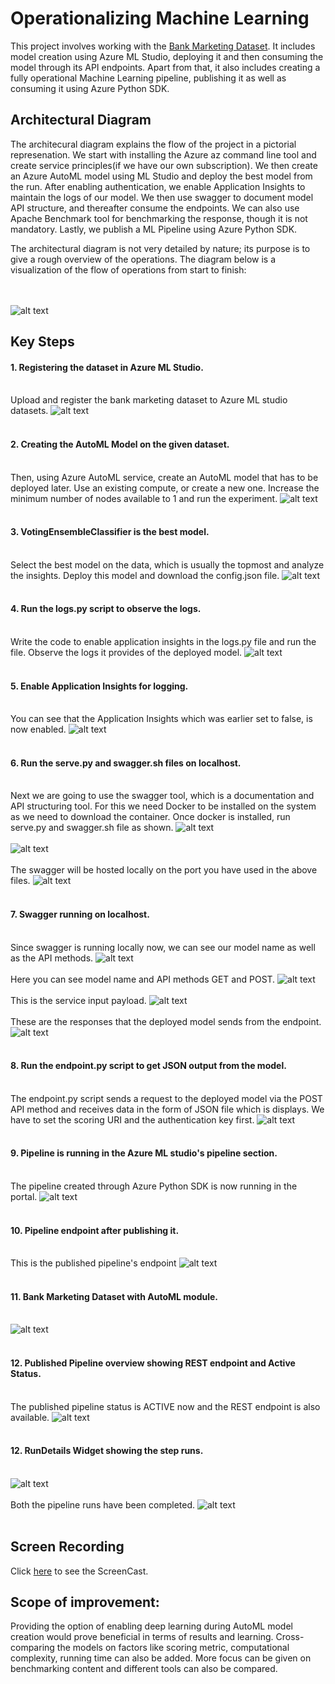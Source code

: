 # Operationalizing Machine Learning

This project involves working with the [Bank Marketing Dataset](https://automlsamplenotebookdata.blob.core.windows.net/automl-sample-notebook-data/bankmarketing_train.csv). It includes model creation using Azure ML Studio, deploying it and then consuming the model through its API endpoints. Apart from that, it also includes creating a fully operational Machine Learning pipeline, publishing it as well as consuming it using Azure Python SDK.

## Architectural Diagram
The architecural diagram explains the flow of the project in a pictorial represenation. We start with installing the Azure az command line tool and create service principles(if we have our own subscription). We then create an Azure AutoML model using ML Studio and deploy the best model from the run. After enabling authentication, we enable Application Insights to maintain the logs of our model. We then use swagger to document model API structure, and thereafter consume the endpoints. We can also use Apache Benchmark tool for benchmarking the response, though it is not mandatory. Lastly, we publish a ML Pipeline using Azure Python SDK. 

The architectural diagram is not very detailed by nature; its purpose is to give a rough overview of the operations. The diagram below is a visualization of the flow of operations from start to finish:

<br></br> 
![alt text](https://github.com/sahil27x/-Udacity_Operationalizing-Machine-Learning/blob/main/screenshots/ArchDia.png)

## Key Steps
#### 1. Registering the dataset in Azure ML Studio.<br></br>
Upload and register the bank marketing dataset to Azure ML studio datasets.
![alt text](https://github.com/sahil27x/-Udacity_Operationalizing-Machine-Learning/blob/main/screenshots/dataset-avail.jpg)
<br></br>

#### 2. Creating the AutoML Model on the given dataset.<br></br>
Then, using Azure AutoML service, create an AutoML model that has to be deployed later. Use an existing compute, or create a new one. Increase the minimum number of nodes available to 1 and run the experiment. 
![alt text](https://github.com/sahil27x/-Udacity_Operationalizing-Machine-Learning/blob/main/screenshots/automl-model-creation.jpg)
<br></br>

#### 3. VotingEnsembleClassifier is the best model.<br></br>
Select the best model on the data, which is usually the topmost and analyze the insights. Deploy this model and download the config.json file.
![alt text](https://github.com/sahil27x/-Udacity_Operationalizing-Machine-Learning/blob/main/screenshots/best-model.jpg)
<br></br>

#### 4. Run the logs.py script to observe the logs.<br></br>
Write the code to enable application insights in the logs.py file and run the file. Observe the logs it provides of the deployed model.
![alt text](https://github.com/sahil27x/-Udacity_Operationalizing-Machine-Learning/blob/main/screenshots/logsdotpy.jpg)
<br></br>

#### 5. Enable Application Insights for logging.<br></br>
You can see that the Application Insights which was earlier set to false, is now enabled.
![alt text](https://github.com/sahil27x/-Udacity_Operationalizing-Machine-Learning/blob/main/screenshots/aienabled.jpg)
<br></br>

#### 6. Run the serve.py and swagger.sh files on localhost.<br></br>
Next we are going to use the swagger tool, which is a documentation and API structuring tool. For this we need Docker to be installed on the system as we need to download the container. Once docker is installed, run serve.py and swagger.sh file as shown.
![alt text](https://github.com/sahil27x/-Udacity_Operationalizing-Machine-Learning/blob/main/screenshots/running-serve.py.jpg)
<br></br>
![alt text](https://github.com/sahil27x/-Udacity_Operationalizing-Machine-Learning/blob/main/screenshots/running-swagger-container.jpg)
<br></br>
The swagger will be hosted locally on the port you have used in the above files.
![alt text](https://github.com/sahil27x/-Udacity_Operationalizing-Machine-Learning/blob/main/screenshots/swagger-localhost.jpg)
<br></br>

#### 7. Swagger running on localhost.<br></br>
Since swagger is running locally now, we can see our model name as well as the API methods.
![alt text](https://github.com/sahil27x/-Udacity_Operationalizing-Machine-Learning/blob/main/screenshots/swagger1.jpg)
<br></br>
Here you can see model name and API methods GET and POST.
![alt text](https://github.com/sahil27x/-Udacity_Operationalizing-Machine-Learning/blob/main/screenshots/swagger-new1.jpg)
<br></br>
This is the service input payload.
![alt text](https://github.com/sahil27x/-Udacity_Operationalizing-Machine-Learning/blob/main/screenshots/swagger2.jpg)
<br></br>
These are the responses that the deployed model sends from the endpoint.
![alt text](https://github.com/sahil27x/-Udacity_Operationalizing-Machine-Learning/blob/main/screenshots/swagger-new2.jpg)
<br></br>

#### 8. Run the endpoint.py script to get JSON output from the model.<br></br>
The endpoint.py script sends a request to the deployed model via the POST API method and receives data in the form of JSON file which is displays. We have to set the scoring URI and the authentication key first. 
![alt text](https://github.com/sahil27x/-Udacity_Operationalizing-Machine-Learning/blob/main/screenshots/endpoint.py.jpg)
<br></br>

#### 9. Pipeline is running in the Azure ML studio's pipeline section.<br></br>
The pipeline created through Azure Python SDK is now running in the portal.
![alt text](https://github.com/sahil27x/-Udacity_Operationalizing-Machine-Learning/blob/main/screenshots/pipeline-running.jpg)
<br></br>

#### 10. Pipeline endpoint after publishing it.<br></br>
This is the published pipeline's endpoint 
![alt text](https://github.com/sahil27x/-Udacity_Operationalizing-Machine-Learning/blob/main/screenshots/pipeline-endpoint.jpg)
<br></br>

#### 11. Bank Marketing Dataset with AutoML module. <br></br>
![alt text](https://github.com/sahil27x/-Udacity_Operationalizing-Machine-Learning/blob/main/screenshots/pipeline-automl.jpg)
<br></br>

#### 12. Published Pipeline overview showing REST endpoint and Active Status. <br></br>
The published pipeline status is ACTIVE now and the REST endpoint is also available.
![alt text](https://github.com/sahil27x/-Udacity_Operationalizing-Machine-Learning/blob/main/screenshots/activestatus.jpg)
<br></br>

#### 12. RunDetails Widget showing the step runs.  <br></br>
![alt text](https://github.com/sahil27x/-Udacity_Operationalizing-Machine-Learning/blob/main/screenshots/jupyterrun.jpg)
<br></br>
Both the pipeline runs have been completed.
![alt text](https://github.com/sahil27x/-Udacity_Operationalizing-Machine-Learning/blob/main/screenshots/scheduledrun1.jpg)
<br></br>


## Screen Recording
Click [here]() to see the ScreenCast.

## Scope of improvement:
Providing the option of enabling deep learning during AutoML model creation would prove beneficial in terms of results and learning. Cross-comparing the models on factors like scoring metric, computational complexity, running time can also be added. 
More focus can be given on benchmarking content and different tools can also be compared.
